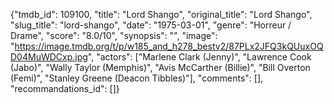 {"tmdb_id": 109100, "title": "Lord Shango", "original_title": "Lord Shango", "slug_title": "lord-shango", "date": "1975-03-01", "genre": "Horreur / Drame", "score": "8.0/10", "synopsis": "", "image": "https://image.tmdb.org/t/p/w185_and_h278_bestv2/87PLx2JFQ3kQUuxOQD04MuWDCxp.jpg", "actors": ["Marlene Clark (Jenny)", "Lawrence Cook (Jabo)", "Wally Taylor (Memphis)", "Avis McCarther (Billie)", "Bill Overton (Femi)", "Stanley Greene (Deacon Tibbles)"], "comments": [], "recommandations_id": []}